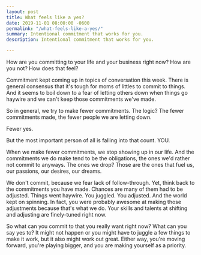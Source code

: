 ```yaml
---
layout: post
title: What feels like a yes?
date: 2019-11-01 08:00:00 -0600
permalink: "/what-feels-like-a-yes/"
summary: Intentional commitment that works for you.
description: Intentional commitment that works for you.

---
```

How are you committing to your life and your business right now? How are you not? How does that feel?

Commitment kept coming up in topics of conversation this week. There is general consensus that it's tough for moms of littles to commit to things. And it seems to boil down to a fear of letting others down when things go haywire and we can't keep those commitments we've made.

So in general, we try to make fewer commitments. The logic? The fewer commitments made, the fewer people we are letting down.

Fewer yes.

But the most important person of all is falling into that count. YOU.

When we make fewer commitments, we stop showing up in our life. And the commitments we do make tend to be the obligations, the ones we'd rather not commit to anyways. The ones we drop? Those are the ones that fuel us, our passions, our desires, our dreams.

We don't commit, because we fear lack of follow-through. Yet, think back to the commitments you have made. Chances are many of them had to be adjusted. Things went haywire. You juggled. You adjusted. And the world kept on spinning. In fact, you were probably awesome at making those adjustments because that's what we do. Your skills and talents at shifting and adjusting are finely-tuned right now.

So what can you commit to that you really want right now? What can you say yes to? It might not happen or you might have to juggle a few things to make it work, but it also might work out great. Either way, you're moving forward, you're playing bigger, and you are making yourself as a priority.